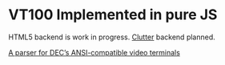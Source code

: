 # VT100 Implemented in pure JS

HTML5 backend is work in progress.
[Clutter](http://clutter-project.org) backend planned.


[A parser for DEC’s ANSI-compatible video terminals](http://vt100.net/emu/dec_ansi_parser)
